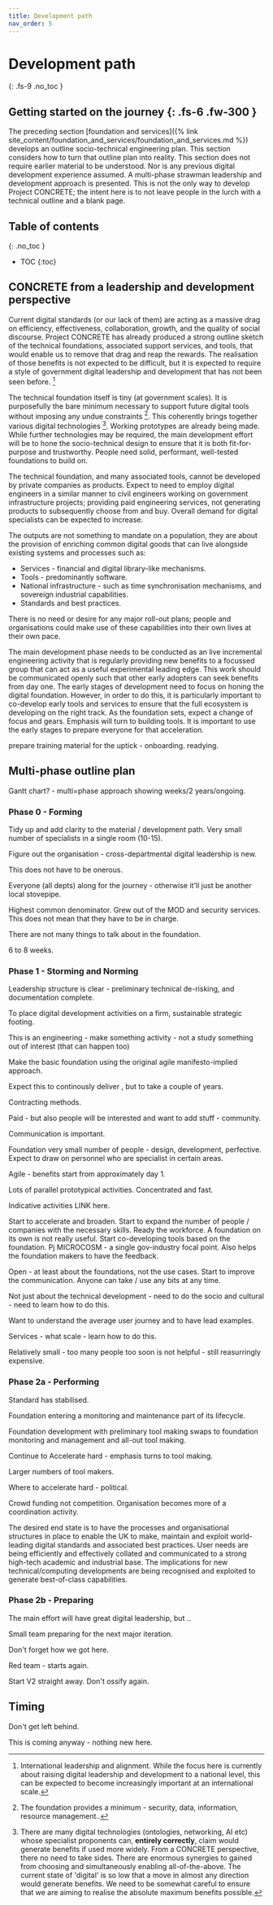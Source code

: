 ```yaml
---
title: Development path
nav_order: 5
---
```


# Development path
{: .fs-9 .no_toc }


Getting started on the journey
{: .fs-6 .fw-300 }
----

The preceding section [foundation and services]({% link site_content/foundation_and_services/foundation_and_services.md %}) develops an outline socio-technical engineering plan.  This section considers how to turn that outline plan into reality.  This section does not require earlier material to be understood.  Nor is any previous digital development experience assumed. A multi-phase strawman leadership and development approach is presented.  This is not the only way to develop Project CONCRETE; the intent here is to not leave people in the lurch with a technical outline and a blank page.


## Table of contents
{: .no_toc }

- TOC
{:toc}

## CONCRETE from a leadership and development perspective

Current digital standards (or our lack of them) are acting as a massive drag on efficiency, effectiveness, collaboration, growth, and the quality of social discourse. Project CONCRETE has already produced a strong outline sketch of the technical foundations, associated support services, and tools, that would enable us to remove that drag and reap the rewards.  The realisation of those benefits is not expected to be difficult, but it is expected to 
require a style of government digital leadership and development that has not been seen before. [^international]

[^international]:
    International leadership and alignment.  While the focus here is currently about raising digital leadership and development to a national level, this can be expected to become increasingly important at an international scale.

The technical foundation itself is tiny (at government scales).  It is purposefully the bare minimum necessary to support future digital tools without imposing any undue constraints [^foundation].  This coherently brings together various digital technologies [^yazz].  Working prototypes are already being made.  While further technologies may be required, the main development effort will be to hone the socio-technical design to ensure that it is both fit-for-purpose and trustworthy.  People need solid, performant, well-tested foundations to build on. 

[^foundation]:
    The foundation provides a minimum - security, data, information, resource management..

[^yazz]:
    There are many digital technologies (ontologies, networking, AI etc) whose specialist proponents can, **entirely correctly**, claim would generate benefits if used more widely. From a CONCRETE perspective, there no need to take sides.  There are enormous synergies to gained from choosing and simultaneously enabling all-of-the-above.  The current state of 'digital' is so low that a move in almost any direction would generate benefits. We need to be somewhat careful to ensure that we are aiming to realise the absolute maximum benefits possible.

The technical foundation, and many associated tools, cannot be developed by private companies as products. Expect to need to employ digital engineers in a similar manner to civil engineers working on government infrastructure projects; providing paid engineering services, not generating products to subsequently choose from and buy.  Overall demand for digital specialists can be expected to increase.

The outputs are not something to mandate on a population, they are about the provision of enriching common digital goods that can live alongside existing systems and processes such as:

- Services - financial and digital library-like mechanisms.
- Tools - predominantly software.
- National infrastructure - such as time synchronisation mechanisms, and sovereign industrial capabilities.
- Standards and best practices.

There is no need or desire for any major roll-out plans; people and organisations could make use of these capabilities into their own lives at their own pace. 

The main development phase needs to be conducted as an live incremental engineering activity that is regularly providing new benefits to a focussed group that can act as a useful experimental leading edge.  This work should be communicated openly such that other early adopters can seek benefits from day one. The early stages of development need to focus on honing the digital foundation.  However, in order to do this, it is particularly important to co-develop early tools and services to ensure that the full ecosystem is developing on the right track. As the foundation sets, expect a change of focus and gears.  Emphasis will turn to building tools. It is important to use the early stages to prepare everyone for that acceleration.

prepare training material for the uptick - onboarding. readying. 

## Multi-phase outline plan


Gantt chart? - multi=phase approach showing weeks/2 years/ongoing.

### Phase 0 - Forming

Tidy up and add clarity to the material / development path.  Very small number of specialists in a single room (10-15).

Figure out the organisation - cross-departmental digital leadership is new.

This does not have to be onerous. 

Everyone (all depts) along for the journey - otherwise it'll just be another local stovepipe.

Highest common denominator.  Grew out of the MOD and security services. This does not mean that they have to be in charge.

There are not many things to talk about in the foundation.

6 to 8 weeks.

### Phase 1 - Storming and Norming

Leadership structure is clear - preliminary technical de-risking, and documentation complete.

To place digital development activities on a firm, sustainable strategic footing.

This is an engineering - make something activity - not a study something out of interest (that can happen too)

Make the basic foundation using the original agile manifesto-implied approach.

Expect this to continously deliver , but to take a couple of years.

Contracting methods.

Paid - but also people will be interested and want to add stuff - community.

Communication is important.



Foundation very small number of people - design, development, perfective.  Expect to draw on personnel who are specialist in certain areas.

Agile - benefits start from approximately day 1.  

Lots of parallel prototypical activities.  Concentrated and fast.

Indicative activities LINK here.

Start to accelerate and broaden.  Start to expand the number of people / companies with the necessary skills.  Ready the workforce. A foundation on its own is not really useful.  Start co-developing tools based on the foundation. Pj MICROCOSM - a single gov-industry focal point. Also helps the foundation makers to have the feedback.

Open - at least about the foundations, not the use cases.  Start to improve the communication.  Anyone can take / use any bits at any time.

Not just about the technical development - need to do the socio and cultural - need to learn how to do this.

Want to understand the average user journey and to have lead examples.

Services - what scale - learn how to do this.

Relatively small - too many people too soon is not helpful - still reasurringly expensive.


### Phase 2a - Performing

Standard has stabilised. 

Foundation entering a monitoring and maintenance part of its lifecycle.

Foundation development with preliminary tool making swaps to foundation monitoring and management and all-out tool making.

Continue to Accelerate hard - emphasis turns to tool making. 

Larger numbers of tool makers.

Where to accelerate hard - political.

Crowd funding not competition.  Organisation becomes more of a coordination activity.

The desired end state is to have the processes and organisational structures in place to enable the UK to make, maintain and exploit world-leading digital standards and associated best practices. User needs are being efficiently and effectively collated and communicated to a strong high-tech academic and industrial base. The implications for new technical/computing developments are being recognised and exploited to generate best-of-class capabilities.

### Phase 2b - Preparing

The main effort will have great digital leadership, but ..

Small team preparing for the next major iteration.

Don't forget how we got here.

Red team - starts again.

Start V2 straight away.  Don't ossify again.

## Timing

Don't get left behind.

This is coming anyway - nothing new here.




